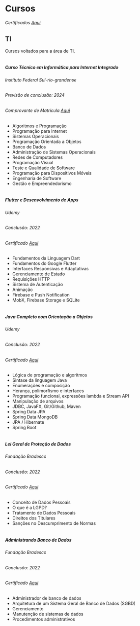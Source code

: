 # Cursos
###### Certificados [Aqui][all]
## TI
Cursos voltados para a área de TI.
<br><br>
##### Curso Técnico em Informática para Internet Integrado
###### Instituto Federal Sul-rio-grandense
###### Previsão de conclusão: 2024
###### Comprovante de Matrícula [Aqui][if]
- Algoritmos e Programação
- Programação para Internet
- Sistemas Operacionais
- Programação Orientada a Objetos
- Banco de Dados
- Administração de Sistemas Operacionais
- Redes de Computadores
- Programação Visual
- Teste e Qualidade de Software
- Programação para Dispositivos Móveis
- Engenharia de Software
- Gestão e Empreendedorismo
<br><br>

##### Flutter e Desenvolvimento de Apps
###### Udemy
###### Conclusão: 2022
###### Certificado [Aqui][flutter]
- Fundamentos da Linguagem Dart
- Fundamentos do Google Flutter
- Interfaces Responsivas e Adaptativas
- Gerenciamento de Estado
- Requisições HTTP
- Sistema de Autenticação
- Animação
- Firebase e Push Notification
- MobX, Firebase Storage e SQLite
<br><br>

##### Java Completo com Orientação a Objetos
###### Udemy
###### Conclusão: 2022
###### Certificado [Aqui][java]
- Lógica de programação e algoritmos
- Sintaxe da linguagem Java
- Enumerações e composição
- Herança, polimorfismo e interfaces
- Programação funcional, expressões lambda e Stream API
- Manipulação de arquivos
- JDBC, JavaFX, Git/Github, Maven
- Spring Data JPA
- Spring Data MongoDB 
- JPA / Hibernate
- Spring Boot
<br><br>

##### Lei Geral de Proteção de Dados
###### Fundação Bradesco
###### Conclusão: 2022
###### Certificado [Aqui][lgpd]
- Conceito de Dados Pessoais
- O que é a LGPD?
- Tratamento de Dados Pessoais
- Direitos dos Titulares
- Sanções no Descumprimento de Normas
<br><br>

##### Administrando Banco de Dados
###### Fundação Bradesco
###### Conclusão: 2022
###### Certificado [Aqui][bd]
- Administrador de banco de dados
- Arquitetura de um Sistema Geral de Banco de Dados (SGBD)
- Gerenciamento
- Manutenção de sistemas de dados
- Procedimentos administrativos

[if]: <https://drive.google.com/file/d/1k2ecxttrV2Xmhg39PLeLKLmwNUYhsXqn/view?usp=sharing>
[flutter]: <https://drive.google.com/file/d/118hihiH45CCoGBuRw-uiLi3AxngI81tw/view?usp=sharing>
[java]: <https://drive.google.com/file/d/1jWIN5Z0LsdGYOmjkzVw52H3MhvWRmgtx/view?usp=sharing>
[lgpd]: <https://drive.google.com/file/d/1Wg7mPV6JH5dkAFT5MvN4AYMVDQkl8whK/view?usp=sharing>
[bd]: <https://drive.google.com/file/d/1oGYQ8S3K6Sul_bxw8X6z6qvKtSpFQhI1/view?usp=sharing>
[all]: <https://drive.google.com/drive/folders/14tfGT3T4-TWA0qzpxFtDEjBPyTBS9ulY?usp=sharing>
